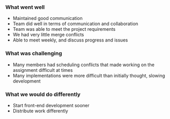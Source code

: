 

### What went well

- Maintained good communication
- Team did well in terms of communication and collaboration
- Team was able to meet the project requirements
- We had very little merge conflicts
- Able to meet weekly, and discuss progress and issues

### What was challenging
- Many members had scheduling conflicts that made working on the assignment difficult at times
- Many implementations were more difficult than initially thought, slowing development

### What we would do differently
- Start front-end development sooner
- Distribute work differently
